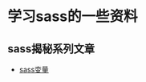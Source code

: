 # 学习sass的一些资料

## sass揭秘系列文章

* [sass变量][sass varable]

[sass varable]:http://www.w3cplus.com/preprocessor/sass-basic-variable.html
